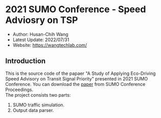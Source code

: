 # 2021 SUMO Conference - Speed Adviosry on TSP

* Author: Husan-Chih Wang
* Latest Update: 2022/07/31 
* Website: https://wangtechlab.com/

## Introduction
This is the source code of the papaer "A Study of Applying Eco-Driving Speed Advisory on Transit Signal Priority" presented in 2021 SUMO Conference. 
You can download the [paper](https://www.tib-op.org/ojs/index.php/scp/article/view/92) from SUMO Conference Proceedings. 
<br>The project consists two parts: 
1. SUMO traffic simulation. 
2. Output data parser.  




